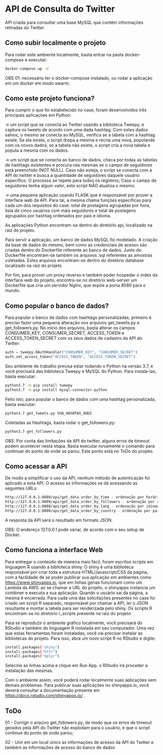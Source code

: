 # API de Consulta do Twitter

API criada para consultar uma base MySQL que contém informações retiradas do Twitter

## Como subir localmente o projeto

Para rodar este ambiente localmente, basta entrar na pasta docker-compose e executar:

```bash
docker-compose up -d
```
OBS 01: necessário ter o docker-compose instalado, ou rodar a aplicação em um docker em modo swarm;


## Como este projeto funciona?

Para cumprir o que foi estabelecido no case, foram desenvolvidos três principais aplicações em Python:

-> um script que se conecta ao Twitter usando a biblioteca Tweepy, e captura os tweets de acordo com uma dada hashtag. Com estes dados salvos, o mesmo se conecta ao MySQL, verifica se a tabela com a hashtag existe. Se ela existe, o script dropa a mesma e recria uma nova, populando com os novos dados; se a tabela não existe, o script cria a nova tabela e popula a mesma com os dados.

-> um script que se conecta ao banco de dados, checa por todas as tabelas de hashtags existentes e procura nas mesmas se o campo de seguidores está preenchido (NOT NULL). Caso não esteja, o script se conecta com a API do twitter e busca a quantidade de seguidores daquele usuário específico. O processo se repete para todos os registros; Caso o campo de seguidores tenha algum valor, este script NÃO atualiza o mesmo.

-> uma pequena aplicação usando FLASK que é responsável por prover a interface web da API. Para tal, a mesma chama funções específicas para cada um dos requisitos do case: total de postagens agrupadas por hora, lista de cinco usuários com mais seguidores e total de postagens agrupados por hashtag ordenados por país e idioma.

As aplicações Python encontram-se dentro do diretório api, localizado na raiz do projeto.

Para servir a aplicação, um banco de dados MySQL foi modelado. A criação da base de dados do mesmo, bem como as credenciais de acesso são criadas dentro do Dockerfile referente ao banco de dados. Junto do Dockerfile encontram-se também os arquivos .sql referentes as amostras coletadas. Estes arquivos encontram-se dentro do diretório database localizado na raiz do projeto

Por fim, para prover um proxy reverso e também poder hospedar o index da interface web do projeto, encontra-se no diretório web-server um Dockerfile que cria um servidor Nginx, que expõe a porta 8080 para o mundo.


## Como popular o banco de dados?

Para popular o banco de dados com hashtags personalizadas, primeiro é preciso fazer uma pequena alteração nos arquivos get_tweets.py e get_followers.py. No início dos arquivos, basta alterar os campos  CONSUMER_KEY, CONSUMER_SECRET, ACCESS_TOKEN e ACCESS_TOKEN_SECRET com os seus dados de cadastro da API do Twitter:

```python
auth = tweepy.OAuthHandler("CONSUMER_KEY", "CONSUMER_SECRET")
auth.set_access_token("ACCESS_TOKEN", "ACCESS_TOKEN_SECRET")
```

Seu ambiente de trabalho precisa estar rodando o Python na versão 3.7, e você precisará das biblioteca Tweepy e MySQL do Python. Para instalá-las, basta executar:

```bash
python3.7 -m pip install tweepy
python3.7 -m pip install mysql-connector-python
```

Feito isto, para popular o banco de dados com uma hashtag personalizada, basta executar:

```bash
python3.7 get_tweets.py SUA_HASHTAG_AQUI
```

Coletadas as Hashtags, basta rodar o get_followers.py:

```bash
python3.7 get_followers.py
```

OBS: Por conta das limitações da API do twitter, alguns erros de timeout podem acontecer nesta etapa. Basta executar novamente o comando para continuar do ponto de onde se parou. Este ponto está no ToDo do projeto.


## Como acessar a API

De modo a simplificar o uso da API, nenhum método de autenticação foi aplicado a esta API. O acesso as informações se dá acessando as seguintes URLs:

```bash
http://127.0.0.1:8080/api/get_data_order_by_time - ordenação por horário
http://127.0.0.1:8080/api/get_data_order_by_followers - ordenação por seguidores
http://127.0.0.1:8080/api/get_data_order_by_lang - ordenação por idioma
http://127.0.0.1:8080/api/get_data_order_by_country - ordenação por país
```

A resposta da API será o resultado em formato JSON.

OBS: O endereço 127.0.0.1 pode variar, de acordo com o seu setup de Docker.


## Como funciona a interface Web

Para entregar o conteúdo de maneira mais fácil, foram escritos scripts em linguagem R usando a biblioteca shiny. O shiny é uma biblioteca responsável por criar toda a estrutura HTML/Javascript/CSS da página, com a facilidade de se poder publicar sua aplicação em ambientes como https://www.shinyapps.io, que em linhas gerias funcionam como um Lambda da AWS: ao se chamar a URL do projeto, o shinyapps instancia um contêiner e executa a sua aplicação. Quando o usuário sai da página, a mesma é encerrada.
Para cada uma das solicitações presentes no case foi criado um script R separado, responsável por chamar a API, ler o JSON resultante e montar a tabela para ser renderizada pelo shiny. Os scripts R encontram-se no diretório r_scripts presente na raiz do projeto

Para se reproduzir o ambiente gráfico localmente, você precisará do RStudio e também do linguagem R instalada em seu computador. Uma vez que estas ferramentas foram instaladas, você vai precisar instalar as bibliotecas do projeto. Para isso, abra um novo script R no RStudio e digite:

```bash
install.packages("shiny")
install.packages("httr")
install.packages("dplyr")
```

Selecine as linhas acima e clique em Run App. o RStudio irá proceder a instalação das mesmas.

Com o ambiente assim, você poderá rodar localmente suas aplicações sem demais problemas. Para publicar suas aplicações no shinyapps.io, você deverá consultar a documentação presente em https://docs.rstudio.com/shinyapps.io/ .


## ToDo

01 - Corrigir o arquivo get_followers.py, de modo que os erros de timeout gerados pela API do Twitter não explodam para o usuário, e que o script continue do ponto de onde parou;

02 - Unir em um local único as informações de acesso da API do Twitter e também as informações de acesso do banco de dados

